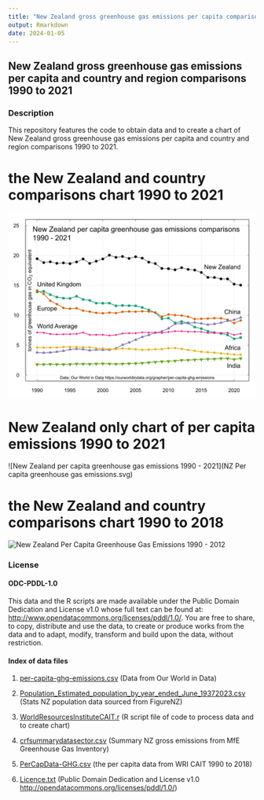 ```yaml
---
title: "New Zealand gross greenhouse gas emissions per capita comparisons 1990 to 2021"
output: Rmarkdown
date: 2024-01-05
---
```


## New Zealand gross greenhouse gas emissions per capita and country and region comparisons 1990 to 2021 

### Description

This repository features the code to obtain data and to create a chart of New Zealand gross greenhouse gas emissions per capita and country and region comparisons 1990 to 2021.

# the New Zealand and country comparisons chart 1990 to 2021

![New Zealand per capita greenhouse gas emissions comparisons 1990 - 2021](Per-capita-greenhouse-gas-emissions-2021.svg)

# New Zealand only chart of per capita emissions 1990 to 2021

![New Zealand per capita greenhouse gas emissions 1990 - 2021](NZ Per capita greenhouse gas emissions.svg)

# the New Zealand and country comparisons chart 1990 to 2018

![New Zealand Per Capita Greenhouse Gas Emissions 1990 - 2012](NZ-percapita-GHG-1990-2014v1.svg)

### License

#### ODC-PDDL-1.0

This data and the R scripts are made available under the Public Domain Dedication and License v1.0 whose full text can be found at: http://www.opendatacommons.org/licenses/pddl/1.0/. You are free to share, to copy, distribute and use the data, to create or produce works from the data and to adapt, modify, transform and build upon the data, without restriction.


#### Index of data files

1. [per-capita-ghg-emissions.csv](per-capita-ghg-emissions.csv) (Data from Our World in Data)

2. [Population_Estimated_population_by_year_ended_June_19372023.csv](Population_Estimated_population_by_year_ended_June_19372023.csv) (Stats NZ population data sourced from FigureNZ)

3. [WorldResourcesInstituteCAIT.r](WorldResourcesInstituteCAIT.r)     (R script file of code to process data and to create chart)

4. [crfsummarydatasector.csv](crfsummarydatasector.csv)  (Summary NZ gross emissions from MfE Greenhouse Gas Inventory)

5. [PerCapData-GHG.csv](PerCapData-GHG.csv)  (the per capita data from WRI CAIT 1990 to 2018) 

6. [Licence.txt](Licence.txt) (Public Domain  Dedication and License v1.0 http://opendatacommons.org/licenses/pddl/1.0/)
